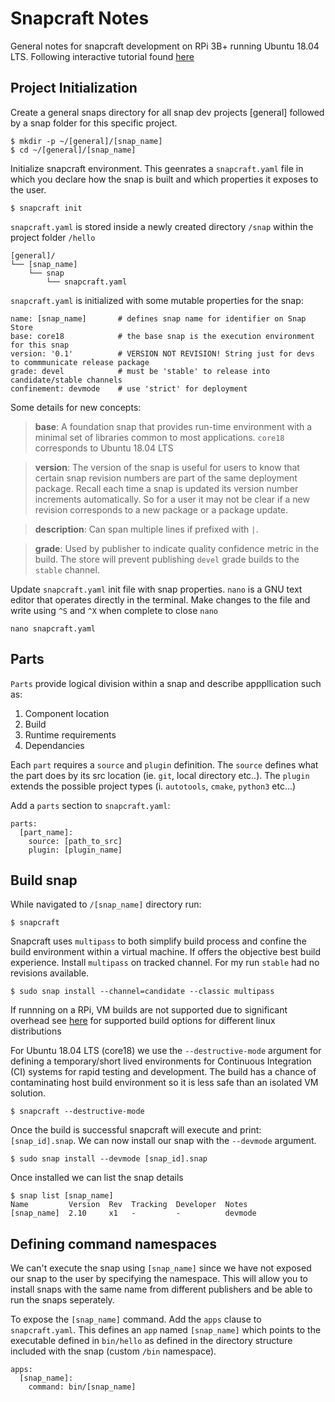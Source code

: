 # Snapcraft Notes

General notes for snapcraft development on RPi 3B+ running Ubuntu 18.04 LTS. Following interactive tutorial found [here](https://discourse.ubuntu.com/t/create-your-first-snap/14006)

## Project Initialization

Create a general snaps directory for all snap dev projects [general] followed by a snap folder for this specific project.

```console
$ mkdir -p ~/[general]/[snap_name]
$ cd ~/[general]/[snap_name]
```

Initialize snapcraft environment. This geenrates a `snapcraft.yaml` file in which you declare how the snap is built and which properties it exposes to the user. 
```console
$ snapcraft init
```
`snapcraft.yaml` is stored inside a newly created directory `/snap` within the project folder `/hello`
```console
[general]/
└── [snap_name]
    └── snap
        └── snapcraft.yaml
```

`snapcraft.yaml` is initialized with some mutable properties for the snap:
```console
name: [snap_name]       # defines snap name for identifier on Snap Store
base: core18            # the base snap is the execution environment for this snap
version: '0.1'          # VERSION NOT REVISION! String just for devs to commmunicate release package
grade: devel            # must be 'stable' to release into candidate/stable channels
confinement: devmode    # use 'strict' for deployment
```
Some details for new concepts:
> **base**: A foundation snap that provides run-time environment with a minimal set of libraries common to most applications. `core18` corresponds to Ubuntu 18.04 LTS

> **version**: The version of the snap is useful for users to know that certain snap revision numbers are part of the same deployment package. Recall each time a snap is updated its version number increments automatically. So for a user it may not be clear if a new revision corresponds to a new package or a package update.

> **description**: Can span multiple lines if prefixed with `|`.

> **grade**: Used by publisher to indicate quality confidence metric in the build. The store will prevent publishing `devel` grade builds to the `stable` channel.

Update `snapcraft.yaml` init file with snap properties. `nano` is a GNU text editor that operates directly in the terminal. Make changes to the file and write using `^S` and `^X` when complete to close `nano`
```console
nano snapcraft.yaml
```
## Parts
`Parts` provide logical division within a snap and describe apppllication such as:
1. Component location
2. Build
3. Runtime requirements
4. Dependancies

Each `part` requires a `source` and `plugin` definition. The `source` defines what the part does by its src location (ie. `git`, local directory etc..). The `plugin` extends the possible project types (i. `autotools`, `cmake`, `python3` etc...)

Add a `parts` section to `snapcraft.yaml`:
```console
parts:
  [part_name]:
    source: [path_to_src]
    plugin: [plugin_name]
```

## Build snap
While navigated to `/[snap_name]` directory run:
```console
$ snapcraft
```

Snapcraft uses `multipass` to both simplify build process and confine the build environment within a virtual machine. If offers the objective best build experience. Install `multipass` on tracked channel. For my run `stable` had no revisions available.
```console
$ sudo snap install --channel=candidate --classic multipass
```
If runnning on a RPi, VM builds are not supported due to significant overhead see [here](https://snapcraft.io/docs/build-options) for supported build options for different linux distributions 

For Ubuntu 18.04 LTS (core18) we use the `--destructive-mode` argument for defining a temporary/short lived environments for Continuous Integration (CI) systems for rapid testing and development. The build has a chance of contaminating host build environment so it is less safe than an isolated VM solution.
```console
$ snapcraft --destructive-mode
```

Once the build is successful snapcraft will execute and print: `[snap_id].snap`. We can now install our snap with the `--devmode` argument.
```console
$ sudo snap install --devmode [snap_id].snap
```
Once installed we can list the snap details
```console
$ snap list [snap_name]
Name         Version  Rev  Tracking  Developer  Notes
[snap_name]  2.10     x1   -         -          devmode
```

## Defining command namespaces
We can't execute the snap using `[snap_name]` since we have not exposed our snap to the user by specifying the namespace. This will allow you to install snaps with the same name from different publishers and be able to run the snaps seperately.

To expose the `[snap_name]` command. Add the `apps` clause to `snapcraft.yaml`. This defines an `app` named `[snap_name]` which points to the executable defined in `bin/hello` as defined in the directory structure included with the snap (custom `/bin` namespace).
```console
apps:
  [snap_name]:
    command: bin/[snap_name]
```



